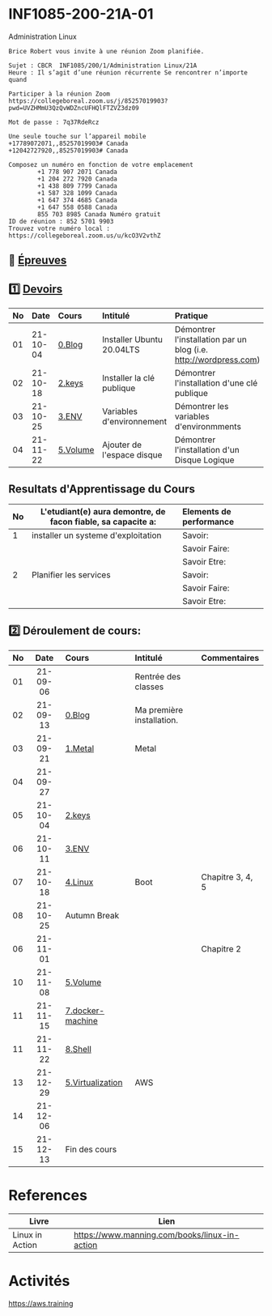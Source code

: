 # INF1085-200-21A-01

Administration Linux

```
Brice Robert vous invite à une réunion Zoom planifiée.

Sujet : CBCR  INF1085/200/1/Administration Linux/21A
Heure : Il s’agit d’une réunion récurrente Se rencontrer n’importe quand

Participer à la réunion Zoom
https://collegeboreal.zoom.us/j/85257019903?pwd=UVZHMmU3QzQvWDZncUFHQlFTZVZ3dz09

Mot de passe : 7q37RdeRcz

Une seule touche sur l’appareil mobile
+17789072071,,85257019903# Canada
+12042727920,,85257019903# Canada

Composez un numéro en fonction de votre emplacement
        +1 778 907 2071 Canada
        +1 204 272 7920 Canada
        +1 438 809 7799 Canada
        +1 587 328 1099 Canada
        +1 647 374 4685 Canada
        +1 647 558 0588 Canada
        855 703 8985 Canada Numéro gratuit
ID de réunion : 852 5701 9903
Trouvez votre numéro local : https://collegeboreal.zoom.us/u/kcO3V2vthZ
```

## :date: [Épreuves](.epreuves)

## :one: [Devoirs](Devoirs)

|No| Date   | Cours              | Intitulé                            |  Pratique                                                     |
|--|--------|:-------------------|:------------------------------------|:--------------------------------------------------------------|
|01|21-10-04| [0.Blog](./0.Blog) | Installer Ubuntu 20.04LTS           | Démontrer l'installation par un blog (i.e. http://wordpress.com) |
|02|21-10-18| [2.keys](./2.keys/.scripts/Participation.md) | Installer la clé publique | Démontrer l'installation d'une clé publique |
|03|21-10-25| [3.ENV](./3.ENV/.scripts/Participation.md) | Variables d'environnement | Démontrer les variables d'environmments |
|04|21-11-22| [5.Volume](5.Volume/.scripts/Participation.md) | Ajouter de l'espace disque   | Démontrer l'installation d'un Disque Logique |


## Resultats d'Apprentissage du Cours

|No|L'etudiant(e) aura demontre, de facon fiable, sa capacite a:      |          Elements de performance                               | 
|--|------------------------------------------------------------------|:---------------------------------------------------------------| 
| 1| installer un systeme d'exploitation                              | Savoir:                                                        | 
|  |                                                                  | Savoir Faire:                                                  | 
|  |                                                                  | Savoir Etre:                                                   | 
| 2| Planifier les services                                           | Savoir:                                                        | 
|  |                                                                  | Savoir Faire:                                                  | 
|  |                                                                  | Savoir Etre:                                                   | 

## :two: Déroulement de cours:

|No| Date   | Cours                                          | Intitulé                                |  Commentaires     |
|--|:------:|:-----------------------------------------------|:----------------------------------------|:------------------|
|01|21-09-06|                                                | Rentrée des classes                     |                   |
|02|21-09-13|[0.Blog](./0.Blog)                              | Ma première installation.               |                   |
|03|21-09-21|[1.Metal](./1.Metal)                            | Metal                                   |                   |
|04|21-09-27|                                                |                                         |                   |
|05|21-10-04|[2.keys](./2.keys)                              |                                         |                   |
|06|21-10-11|[3.ENV](3.ENV)                                  |                                         |                   |
|07|21-10-18|[4.Linux](4.Linux)                              | Boot                                    | Chapitre 3, 4, 5  |
|08|21-10-25| Autumn Break                                   |                                         |                   |
|06|21-11-01|          |                                      | Chapitre 2        |
|10|21-11-08|[5.Volume](5.Volume)                              |                                         |                   |
|11|21-11-15|[7.docker-machine](7.docker-machine)                                                |                                         |                   |
|11|21-11-22|[8.Shell](8.Shell)                                                |                                         |                   |
|13|21-12-29|[5.Virtualization](./5.Virtualization)          | AWS                                     |                   |
|14|21-12-06|                                                |                                         |                   |
|15|21-12-13| Fin des cours                                  |                                         |                   |

# References

| Livre          | Lien                                          |
|----------------|-----------------------------------------------|
| Linux in Action| https://www.manning.com/books/linux-in-action |


# Activités

https://aws.training
